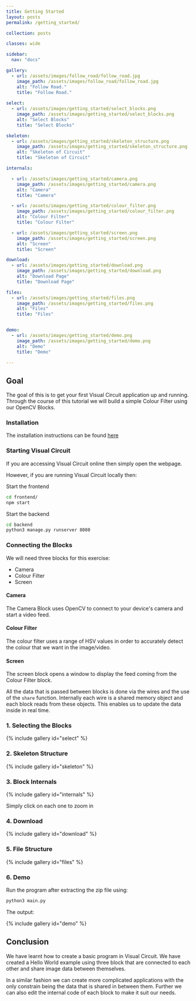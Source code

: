 ```yaml
---
title: Getting Started
layout: posts
permalink: /getting_started/

collection: posts

classes: wide

sidebar:
  nav: "docs"

gallery:
  - url: /assets/images/follow_road/follow_road.jpg
    image_path: /assets/images/follow_road/follow_road.jpg
    alt: "Follow Road."
    title: "Follow Road."
    
select:
  - url: /assets/images/getting_started/select_blocks.png
    image_path: /assets/images/getting_started/select_blocks.png
    alt: "Select Blocks"
    title: "Select Blocks"

skeleton:
  - url: /assets/images/getting_started/skeleton_structure.png
    image_path: /assets/images/getting_started/skeleton_structure.png
    alt: "Skeleton of Circuit"
    title: "Skeleton of Circuit"

internals:

  - url: /assets/images/getting_started/camera.png
    image_path: /assets/images/getting_started/camera.png
    alt: "Camera"
    title: "Camera"

  - url: /assets/images/getting_started/colour_filter.png
    image_path: /assets/images/getting_started/colour_filter.png
    alt: "Colour Filter"
    title: "Colour Filter"

  - url: /assets/images/getting_started/screen.png
    image_path: /assets/images/getting_started/screen.png
    alt: "Screen"
    title: "Screen"

download:
  - url: /assets/images/getting_started/download.png
    image_path: /assets/images/getting_started/download.png
    alt: "Download Page"
    title: "Download Page"

files:
  - url: /assets/images/getting_started/files.png
    image_path: /assets/images/getting_started/files.png
    alt: "Files"
    title: "Files"


demo:
  - url: /assets/images/getting_started/demo.png
    image_path: /assets/images/getting_started/demo.png
    alt: "Demo"
    title: "Demo"

---
```


## Goal
The goal of this is to get your first Visual Circuit application up and running. Through the course of this tutorial we will build a simple Colour Filter using our OpenCV Blocks.

### Installation
The installation instructions can be found [here](/install/)

### Starting Visual Circuit
If you are accessing Visual Circuit online then simply open the webpage. 

However, if you are running Visual Circuit locally then:

Start the frontend
```bash
cd frontend/
npm start
```

Start the backend
```bash
cd backend
python3 manage.py runserver 8080
```

### Connecting the Blocks

We will need three blocks for this exercise:
- Camera
- Colour Filter
- Screen

#### Camera

The Camera Block uses OpenCV to connect to your device's camera and start a video feed. 

#### Colour Filter

The colour filter uses a range of HSV values in order to accurately detect the colour that we want in the image/video. 

#### Screen

The screen block opens a window to display the feed coming from the Colour Filter block.

All the data that is passed between blocks is done via the wires and the use of the `share` function. Internally each wire is a shared memory object and each block reads from these objects. This enables us to update the data inside in real time.

### 1. Selecting the Blocks

{% include gallery id="select" %}

### 2. Skeleton Structure

{% include gallery id="skeleton" %}

### 3. Block Internals

{% include gallery id="internals" %}

Simply click on each one to zoom in

### 4. Download

{% include gallery id="download" %}

### 5. File Structure

{% include gallery id="files" %}

### 6. Demo

Run the program after extracting the zip file using:
```bash
python3 main.py
```

The output:

{% include gallery id="demo" %}


## Conclusion

We have learnt how to create a basic program in Visual Circuit. We have created a Hello World example using three block that are connected to each other and share image data between themselves.

In a similar fashion we can create more complicated applications with the only constrain being the data that is shared in between them. Further we can also edit the internal code of each block to make it suit our needs. 